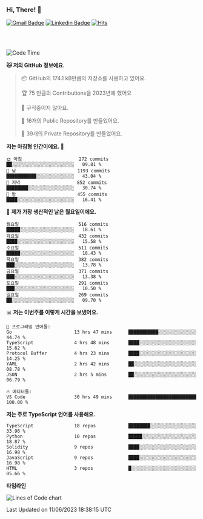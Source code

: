 ### Hi, There! 👋


[![Gmail Badge](https://img.shields.io/badge/-725psh@gmail.com-c14438?style=flat&logo=Gmail&logoColor=white&link=mailto:725psh@gmail.com)](mailto:725psh@gmail.com) 
[![Linkedin Badge](https://img.shields.io/badge/-soohanpark-0072b1?style=flat&logo=Linkedin&logoColor=white&link=https://www.linkedin.com/in/soohanpark/)](https://www.linkedin.com/in/soohanpark/) 
[![Hits](https://hits.seeyoufarm.com/api/count/incr/badge.svg?url=https%3A%2F%2Fgithub.com%2FSoohan-Park&count_bg=%23000000&title_bg=%23828282&icon=gradle.svg&icon_color=%23FFFFFF&title=Visited&edge_flat=false)](https://hits.seeyoufarm.com)  

<br />
<br />

<!--START_SECTION:waka-->
![Code Time](http://img.shields.io/badge/Code%20Time-982%20hrs%2013%20mins-blue)

**🐱 저의 GitHub 정보에요.** 

> 📦 GitHub의 174.1 kB만큼의 저장소를 사용하고 있어요. 
 > 
> 🏆 75 만큼의 Contributions을 2023년에 했어요
 > 
> 🚫 구직중이지 않아요.
 > 
> 📜 16개의 Public Repository를 만들었어요. 
 > 
> 🔑 39개의 Private Repository를 만들었어요. 
 > 
**저는 아침형 인간이에요. 🐤** 

```text
🌞 아침                     272 commits         ██░░░░░░░░░░░░░░░░░░░░░░░   09.81 % 
🌆 낮　                     1193 commits        ███████████░░░░░░░░░░░░░░   43.04 % 
🌃 저녁                     852 commits         ████████░░░░░░░░░░░░░░░░░   30.74 % 
🌙 밤　                     455 commits         ████░░░░░░░░░░░░░░░░░░░░░   16.41 % 
```
📅 **제가 가장 생산적인 날은 월요일이에요.** 

```text
월요일                      516 commits         █████░░░░░░░░░░░░░░░░░░░░   18.61 % 
화요일                      432 commits         ████░░░░░░░░░░░░░░░░░░░░░   15.58 % 
수요일                      511 commits         █████░░░░░░░░░░░░░░░░░░░░   18.43 % 
목요일                      382 commits         ███░░░░░░░░░░░░░░░░░░░░░░   13.78 % 
금요일                      371 commits         ███░░░░░░░░░░░░░░░░░░░░░░   13.38 % 
토요일                      291 commits         ███░░░░░░░░░░░░░░░░░░░░░░   10.50 % 
일요일                      269 commits         ██░░░░░░░░░░░░░░░░░░░░░░░   09.70 % 
```


📊 **저는 이번주를 이렇게 시간을 보냈어요.** 

```text
💬 프로그래밍 언어들: 
Go                       13 hrs 47 mins      ███████████░░░░░░░░░░░░░░   44.74 % 
TypeScript               4 hrs 48 mins       ████░░░░░░░░░░░░░░░░░░░░░   15.62 % 
Protocol Buffer          4 hrs 23 mins       ████░░░░░░░░░░░░░░░░░░░░░   14.25 % 
YAML                     2 hrs 42 mins       ██░░░░░░░░░░░░░░░░░░░░░░░   08.78 % 
JSON                     2 hrs 5 mins        ██░░░░░░░░░░░░░░░░░░░░░░░   06.79 % 

🔥 에디터들: 
VS Code                  30 hrs 49 mins      █████████████████████████   100.00 % 
```

**저는 주로 TypeScript 언어를 사용해요.** 

```text
TypeScript               18 repos            ████████░░░░░░░░░░░░░░░░░   33.96 % 
Python                   10 repos            █████░░░░░░░░░░░░░░░░░░░░   18.87 % 
Solidity                 9 repos             ████░░░░░░░░░░░░░░░░░░░░░   16.98 % 
JavaScript               9 repos             ████░░░░░░░░░░░░░░░░░░░░░   16.98 % 
HTML                     3 repos             █░░░░░░░░░░░░░░░░░░░░░░░░   05.66 % 
```



**타임라인**

![Lines of Code chart](https://raw.githubusercontent.com/Soohan-Park/Soohan-Park/master/assets/bar_graph.png)


 Last Updated on 11/06/2023 18:38:15 UTC
<!--END_SECTION:waka-->
